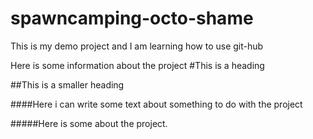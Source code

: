 # spawncamping-octo-shame
This is my demo project and I am learning how to use git-hub 

Here is some information about the project
#This is a heading

##This is a smaller heading 

####Here i can write some text about something to do with the project

#####Here is some about the project. 
